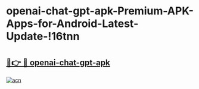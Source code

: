 # openai-chat-gpt-apk-Premium-APK-Apps-for-Android-Latest-Update-!16tnn

# <h2><a href="https://htcuym.esa.edu.pl?title=openai-chat-gpt-apk&ref=16tnn">🔗👉 🔴 openai-chat-gpt-apk</a></h2>

[![acn](https://github.com/user-attachments/assets/0f9c940e-d8b0-45ae-aac7-cd30a18b3e1c)](https://htcuym.esa.edu.pl?title=openai-chat-gpt-apk&ref=16tnn)

